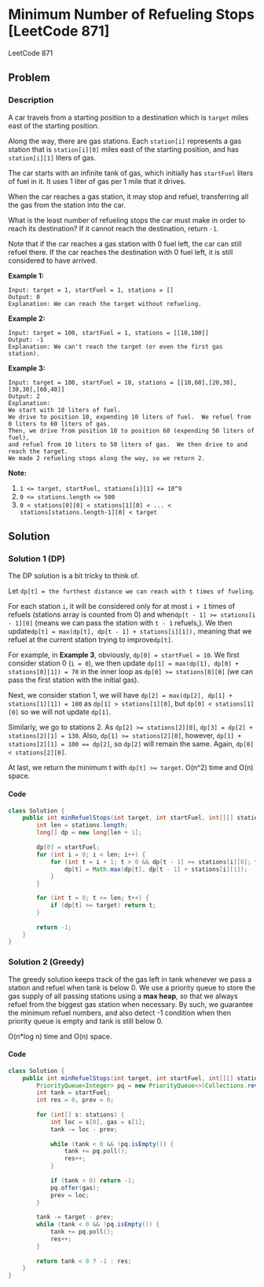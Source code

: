 # Minimum Number of Refueling Stops \[LeetCode 871\]

LeetCode 871

## Problem

### Description

A car travels from a starting position to a destination which is `target` miles east of the starting position.

Along the way, there are gas stations.  Each `station[i]` represents a gas station that is `station[i][0]` miles east of the starting position, and has `station[i][1]` liters of gas.

The car starts with an infinite tank of gas, which initially has `startFuel` liters of fuel in it.  It uses 1 liter of gas per 1 mile that it drives.

When the car reaches a gas station, it may stop and refuel, transferring all the gas from the station into the car.

What is the least number of refueling stops the car must make in order to reach its destination?  If it cannot reach the destination, return `-1`.

Note that if the car reaches a gas station with 0 fuel left, the car can still refuel there.  If the car reaches the destination with 0 fuel left, it is still considered to have arrived.

**Example 1:**

```text
Input: target = 1, startFuel = 1, stations = []
Output: 0
Explanation: We can reach the target without refueling.
```

**Example 2:**

```text
Input: target = 100, startFuel = 1, stations = [[10,100]]
Output: -1
Explanation: We can't reach the target (or even the first gas station).
```

**Example 3:**

```text
Input: target = 100, startFuel = 10, stations = [[10,60],[20,30],[30,30],[60,40]]
Output: 2
Explanation: 
We start with 10 liters of fuel.
We drive to position 10, expending 10 liters of fuel.  We refuel from 0 liters to 60 liters of gas.
Then, we drive from position 10 to position 60 (expending 50 liters of fuel),
and refuel from 10 liters to 50 liters of gas.  We then drive to and reach the target.
We made 2 refueling stops along the way, so we return 2.
```

**Note:**

1. `1 <= target, startFuel, stations[i][1] <= 10^9`
2. `0 <= stations.length <= 500`
3. `0 < stations[0][0] < stations[1][0] < ... < stations[stations.length-1][0] < target`

## Solution

### Solution 1 \(DP\)

The DP solution is a bit tricky to think of. 

Let `dp[t] = the furthest distance we can reach with t times of fueling`. 

For each station `i`, it will be considered only for at most `i + 1` times of refuels \(stations array is counted from 0\) and when`dp[t - 1] >= stations[i - 1][0]` \(means we can pass the station with `t - 1` refuels,\). We then update`dp[t] = max(dp[t], dp[t - 1] + stations[i][1]),` meaning that we refuel at the current station trying to improve`dp[t]`.

For example, in **Example 3**, obviously, `dp[0] = startFuel = 10`. We first consider station 0 \(`i = 0`\), we then update `dp[1] = max(dp[1], dp[0] + stations[0][1]) = 70` in the inner loop as `dp[0] >= stations[0][0]` \(we can pass the first station with the initial gas\). 

Next, we consider station 1, we will have `dp[2] = max(dp[2], dp[1] + stations[1][1]) = 100` as `dp[1] > stations[1][0]`, but `dp[0] < stations[1][0]` so we will not update `dp[1]`.

Similarly, we go to stations 2. As `dp[2] >= stations[2][0]`, `dp[3] = dp[2] + stations[2][1] = 130`. Also, `dp[1] >= stations[2][0]`, however, `dp[1] + stations[2][1] = 100 == dp[2]`, so `dp[2]` will remain the same. Again, `dp[0] < stations[2][0]`.

At last, we return the minimum t with `dp[t] >= target`. O\(n^2\) time and O\(n\) space.

#### Code

```java
class Solution {
    public int minRefuelStops(int target, int startFuel, int[][] stations) {
        int len = stations.length;
        long[] dp = new long[len + 1];
        
        dp[0] = startFuel;
        for (int i = 0; i < len; i++) {
            for (int t = i + 1; t > 0 && dp[t - 1] >= stations[i][0]; t--) {
                dp[t] = Math.max(dp[t], dp[t - 1] + stations[i][1]);
            }
        }

        for (int t = 0; t <= len; t++) {
            if (dp[t] >= target) return t;
        }
        
        return -1;
    }
}
```

### Solution 2 \(Greedy\)

The greedy solution keeps track of the gas left in tank whenever we pass a station and refuel when tank is below 0. We use a priority queue to store the gas supply of all passing stations using a **max heap**, so that we always refuel from the biggest gas station when necessary. By such, we guarantee the minimum refuel numbers, and also detect -1 condition when then priority queue is empty and tank is still below 0.

O\(n\*log n\) time and O\(n\) space.

#### Code

```java
class Solution {
    public int minRefuelStops(int target, int startFuel, int[][] stations) {
        PriorityQueue<Integer> pq = new PriorityQueue<>(Collections.reverseOrder());
        int tank = startFuel;
        int res = 0, prev = 0;
        
        for (int[] s: stations) {
            int loc = s[0], gas = s[1];
            tank -= loc - prev;
            
            while (tank < 0 && !pq.isEmpty()) {
                tank += pq.poll();
                res++;
            }
            
            if (tank < 0) return -1;
            pq.offer(gas);
            prev = loc;
        }
        
        tank -= target - prev;
        while (tank < 0 && !pq.isEmpty()) {
            tank += pq.poll();
            res++;
        }
        
        return tank < 0 ? -1 : res;
    }
}
```

